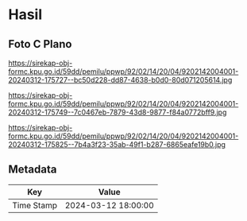 # Hasil

## Foto C Plano

https://sirekap-obj-formc.kpu.go.id/59dd/pemilu/ppwp/92/02/14/20/04/9202142004001-20240312-175727--bc50d228-dd87-4638-b0d0-80d071205614.jpg

https://sirekap-obj-formc.kpu.go.id/59dd/pemilu/ppwp/92/02/14/20/04/9202142004001-20240312-175749--7c0467eb-7879-43d8-9877-f84a0772bff9.jpg

https://sirekap-obj-formc.kpu.go.id/59dd/pemilu/ppwp/92/02/14/20/04/9202142004001-20240312-175825--7b4a3f23-35ab-49f1-b287-6865eafe19b0.jpg


## Metadata

| Key        | Value               |
| ---------- | ------------------- |
| Time Stamp | 2024-03-12 18:00:00 |




